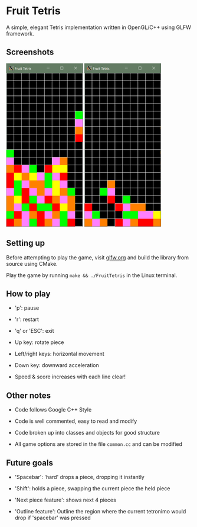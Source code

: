 # Fruit Tetris

A simple, elegant Tetris implementation written in OpenGL/C++ using GLFW framework.

## Screenshots

![Alt text](screenshots/3.png?raw=true "Screenshot 1")      ![Alt text](screenshots/4.png?raw=true "T-Spin!")

## Setting up

Before attempting to play the game, visit [glfw.org](https://www.glfw.org/) and build the library from source using CMake.

Play the game by running ```make && ./FruitTetris``` in the Linux terminal.

## How to play

- 'p': pause

- 'r': restart

- 'q' or 'ESC': exit

- Up key: rotate piece

- Left/right keys: horizontal movement

- Down key: downward acceleration

- Speed & score increases with each line clear!

## Other notes

- Code follows Google C++ Style

- Code is well commented, easy to read and modify

- Code broken up into classes and objects for good structure

- All game options are stored in the file ```common.cc``` and can be modified

## Future goals

- 'Spacebar': 'hard' drops a piece, dropping it instantly

- 'Shift': holds a piece, swapping the current piece the held piece

- 'Next piece feature': shows next 4 pieces

- 'Outline feature': Outline the region where the current tetronimo would drop if 'spacebar' was pressed
